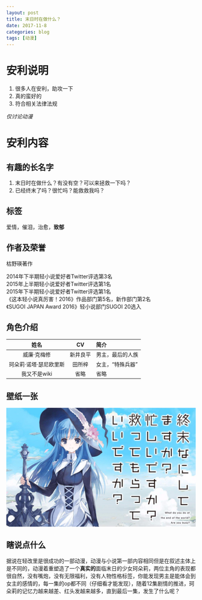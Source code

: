 ```yaml
---
layout: post
title: 末日时在做什么？
date: 2017-11-8
categories: blog
tags: [动漫]
---
```


# 安利说明

1. 很多人在安利，助攻一下
2. 真的蛮好的
3. 符合相关法律法规

*仅讨论动漫*

# 安利内容

## 有趣的长名字

1. 末日时在做什么？有没有空？可以来拯救一下吗？  
2. 已经终末了吗？很忙吗？能救救我吗？  

## 标签

爱情，催泪，治愈，**致郁**  

## 作者及荣誉

枯野瑛著作  

2014年下半期轻小说爱好者Twitter评选第3名  
2015年上半期轻小说爱好者Twitter评选第1名  
2015年下半期轻小说爱好者Twitter评选第1名  
《这本轻小说真厉害！2016》作品部门第5名，新作部门第2名  
《SUGOI JAPAN Award 2016》轻小说部门SUGOI 20选入  

## 角色介绍

|姓名|CV|简介|
|:---:|:---:|:---|
|威廉·克梅修|新井良平|男主，最后的人族|
|珂朵莉·诺塔·瑟尼欧里斯|田所梓|女主，“特殊兵器”|
|我又不是wiki|省略|省略|

## 壁纸一张

![](/img/keduoli.jpg)

## 瞎说点什么

据说在轻改里是很成功的一部动漫，动漫与小说第一部内容相同但是在叙述主体上是不同的，动漫着重塑造了一个**真实的**面临末日的少女珂朵莉，两位主角的表现都很自然，没有嘴炮，没有无限福利，没有人物性格标签，你能发现男主是能体会到女主的感情的，每一集的op都不同（仔细看才能发现），随着12集剧情的推进，珂朵莉的记忆力越来越差、红头发越来越多，直到最后一集，发生了什么呢？  